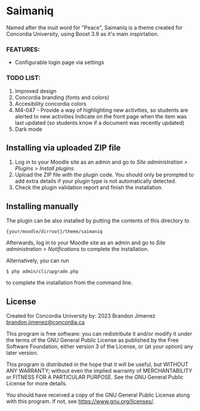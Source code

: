 # Saimaniq #

Named after the inuit word for "Peace", Saimaniq is a theme created for Concordia University, 
using Boost 3.9 as it's main inspirtation.


### FEATURES: ###
- Configurable login page via settings

### TODO LIST: ###
1. Improved design
2. Concordia branding (fonts and colors)
3. Accesibility concordia colors
4. M4-047 - Provide a way of highlighting new activities, so students are alerted to new activities
   Indicate on the front page when the item was last updated (so students know if a document was recently updated)
5. Dark mode


## Installing via uploaded ZIP file ##

1. Log in to your Moodle site as an admin and go to _Site administration >
   Plugins > Install plugins_.
2. Upload the ZIP file with the plugin code. You should only be prompted to add
   extra details if your plugin type is not automatically detected.
3. Check the plugin validation report and finish the installation.

## Installing manually ##

The plugin can be also installed by putting the contents of this directory to

    {your/moodle/dirroot}/theme/saimaniq

Afterwards, log in to your Moodle site as an admin and go to _Site administration >
Notifications_ to complete the installation.

Alternatively, you can run

    $ php admin/cli/upgrade.php

to complete the installation from the command line.

## License ##

Created for Concordia University by:
2023 Brandon Jimenez <brandon.jimenez@concordia.ca>

This program is free software: you can redistribute it and/or modify it under
the terms of the GNU General Public License as published by the Free Software
Foundation, either version 3 of the License, or (at your option) any later
version.

This program is distributed in the hope that it will be useful, but WITHOUT ANY
WARRANTY; without even the implied warranty of MERCHANTABILITY or FITNESS FOR A
PARTICULAR PURPOSE.  See the GNU General Public License for more details.

You should have received a copy of the GNU General Public License along with
this program.  If not, see <https://www.gnu.org/licenses/>.
